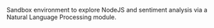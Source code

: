 Sandbox environment to explore NodeJS and sentiment analysis via a Natural Language Processing module.

